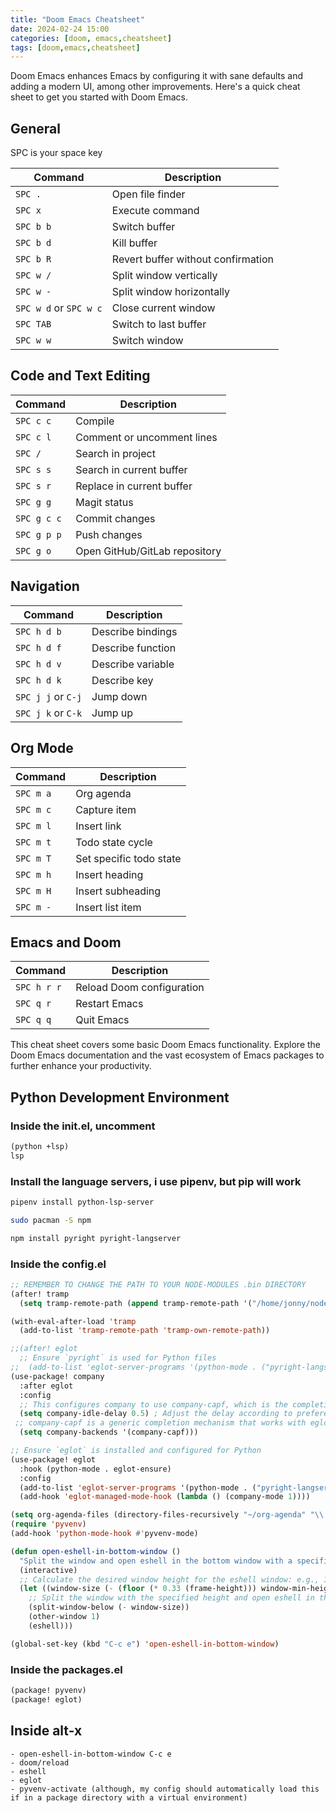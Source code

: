 ```yaml
---
title: "Doom Emacs Cheatsheet"
date: 2024-02-24 15:00
categories: [doom, emacs,cheatsheet]
tags: [doom,emacs,cheatsheet]
---
```


Doom Emacs enhances Emacs by configuring it with sane defaults and adding a modern UI, among other improvements. Here's a quick cheat sheet to get you started with Doom Emacs.

## General

SPC is your space key

| Command                  | Description                              |
|--------------------------|------------------------------------------|
| `SPC .`                  | Open file finder                         |
| `SPC x`                  | Execute command                          |
| `SPC b b`                | Switch buffer                            |
| `SPC b d`                | Kill buffer                              |
| `SPC b R`                | Revert buffer without confirmation       |
| `SPC w /`                | Split window vertically                  |
| `SPC w -`                | Split window horizontally                |
| `SPC w d` or `SPC w c`   | Close current window                     |
| `SPC TAB`                | Switch to last buffer                    |
| `SPC w w`                | Switch window                            |

## Code and Text Editing

| Command                  | Description                              |
|--------------------------|------------------------------------------|
| `SPC c c`                | Compile                                  |
| `SPC c l`                | Comment or uncomment lines               |
| `SPC /`                  | Search in project                        |
| `SPC s s`                | Search in current buffer                 |
| `SPC s r`                | Replace in current buffer                |
| `SPC g g`                | Magit status                             |
| `SPC g c c`              | Commit changes                           |
| `SPC g p p`              | Push changes                             |
| `SPC g o`                | Open GitHub/GitLab repository            |

## Navigation

| Command                  | Description                              |
|--------------------------|------------------------------------------|
| `SPC h d b`              | Describe bindings                        |
| `SPC h d f`              | Describe function                        |
| `SPC h d v`              | Describe variable                        |
| `SPC h d k`              | Describe key                             |
| `SPC j j` or `C-j`       | Jump down                                |
| `SPC j k` or `C-k`       | Jump up                                  |

## Org Mode

| Command                  | Description                              |
|--------------------------|------------------------------------------|
| `SPC m a`                | Org agenda                               |
| `SPC m c`                | Capture item                             |
| `SPC m l`                | Insert link                              |
| `SPC m t`                | Todo state cycle                         |
| `SPC m T`                | Set specific todo state                  |
| `SPC m h`                | Insert heading                           |
| `SPC m H`                | Insert subheading                        |
| `SPC m -`                | Insert list item                         |

## Emacs and Doom

| Command                  | Description                              |
|--------------------------|------------------------------------------|
| `SPC h r r`              | Reload Doom configuration                |
| `SPC q r`                | Restart Emacs                            |
| `SPC q q`                | Quit Emacs                               |


This cheat sheet covers some basic Doom Emacs functionality. Explore the Doom Emacs documentation and the vast ecosystem of Emacs packages to further enhance your productivity.

## Python Development Environment

### Inside the init.el, uncomment

```lisp
(python +lsp)
lsp
```

### Install the language servers, i use pipenv, but pip will work

```bash
pipenv install python-lsp-server

sudo pacman -S npm

npm install pyright pyright-langserver
```

### Inside the config.el

```lisp
;; REMEMBER TO CHANGE THE PATH TO YOUR NODE-MODULES .bin DIRECTORY
(after! tramp
  (setq tramp-remote-path (append tramp-remote-path '("/home/jonny/node_modules/.bin/"))))

(with-eval-after-load 'tramp
  (add-to-list 'tramp-remote-path 'tramp-own-remote-path))

;;(after! eglot
  ;; Ensure `pyright` is used for Python files
;;  (add-to-list 'eglot-server-programs '(python-mode . ("pyright-langserver" "--stdio"))))
(use-package! company
  :after eglot
  :config
  ;; This configures company to use company-capf, which is the completion-at-point-function backend
  (setq company-idle-delay 0.5) ; Adjust the delay according to preference
 ;; company-capf is a generic completion mechanism that works with eglot.
  (setq company-backends '(company-capf)))

;; Ensure `eglot` is installed and configured for Python
(use-package! eglot
  :hook (python-mode . eglot-ensure)
  :config
  (add-to-list 'eglot-server-programs '(python-mode . ("pyright-langserver" "--stdio")))
  (add-hook 'eglot-managed-mode-hook (lambda () (company-mode 1))))

(setq org-agenda-files (directory-files-recursively "~/org-agenda" "\\.org$"))
(require 'pyvenv)
(add-hook 'python-mode-hook #'pyvenv-mode)

(defun open-eshell-in-bottom-window ()
  "Split the window and open eshell in the bottom window with a specific size."
  (interactive)
  ;; Calculate the desired window height for the eshell window: e.g., 1/3 of the frame height.
  (let ((window-size (- (floor (* 0.33 (frame-height))) window-min-height)))
    ;; Split the window with the specified height and open eshell in the new window.
    (split-window-below (- window-size))
    (other-window 1)
    (eshell)))

(global-set-key (kbd "C-c e") 'open-eshell-in-bottom-window)
```

### Inside the packages.el

```lisp
(package! pyvenv)
(package! eglot)
```

## Inside alt-x
    - open-eshell-in-bottom-window C-c e
    - doom/reload
    - eshell
    - eglot
    - pyvenv-activate (although, my config should automatically load this if in a package directory with a virtual environment)
